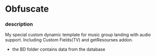 # Obfuscate

### description

My special custom dynamic template for music group landing with audio support.
Including Custom Fields(TV) and getResourses addon.
* the BD folder contains data from the database
